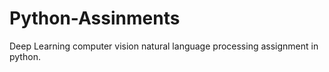 # Python-Assinments
Deep Learning computer vision natural language processing assignment in python.
